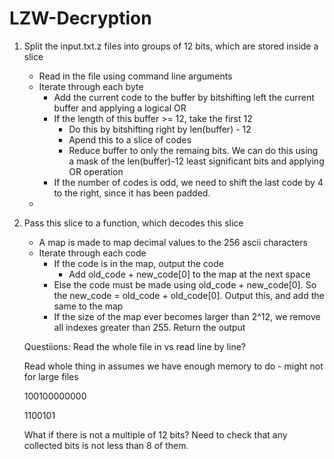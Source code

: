 # LZW-Decryption
1. Split the input.txt.z files into groups of 12 bits, which are stored inside a slice
    * Read in the file using command line arguments
    * Iterate through each byte
        * Add the current code to the buffer by bitshifting left the current buffer and applying a logical OR
        * If the length of this buffer >= 12, take the first 12
            * Do this by bitshifting right by len(buffer) - 12
            * Apend this to a slice of codes
            * Reduce buffer to only the remaing bits. We can do this using a mask of the len(buffer)-12 least significant bits and applying OR operation
        * If the number of codes is odd, we need to shift the last code by 4 to the right, since it has been padded.
    *
2. Pass this slice to a function, which decodes this slice
    * A map is made to map decimal values to the 256 ascii characters
    * Iterate through each code
        * If the code is in the map, output the code
            * Add old_code + new_code[0] to the map at the next space
        * Else the code must be made using old_code + new_code[0]. So the new_code = old_code + old_code[0]. 
            Output this, and add the same to the map
        * If the size of the map ever becomes larger than 2^12, we remove all indexes greater than 255.
    Return the output  


    Questiions:
    Read the whole file in vs read line by line?

    Read whole thing in assumes we have enough memory to do - might not for large files

    100100000000
    
    1100101

    What if there is not a multiple of 12 bits? Need to check that any collected bits is not less than 8 of them.